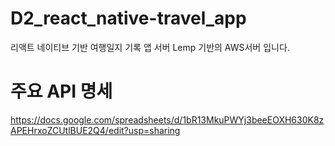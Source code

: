 # D2_react_native-travel_app
리액트 네이티브 기반 여행일지 기록 앱
서버 
Lemp 기반의 AWS서버 입니다.
# 주요 API 명세
https://docs.google.com/spreadsheets/d/1bR13MkuPWYj3beeEOXH630K8zAPEHrxoZCUtlBUE2Q4/edit?usp=sharing

